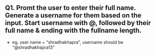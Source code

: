 ## Q1. Promt the user to enter their full name. Generate a username for them based on the input. Start username with @, followed by their full name & ending with the fullname length.
- eg. user name = "shradhakhapra", username should be "@shradhakhapra13"